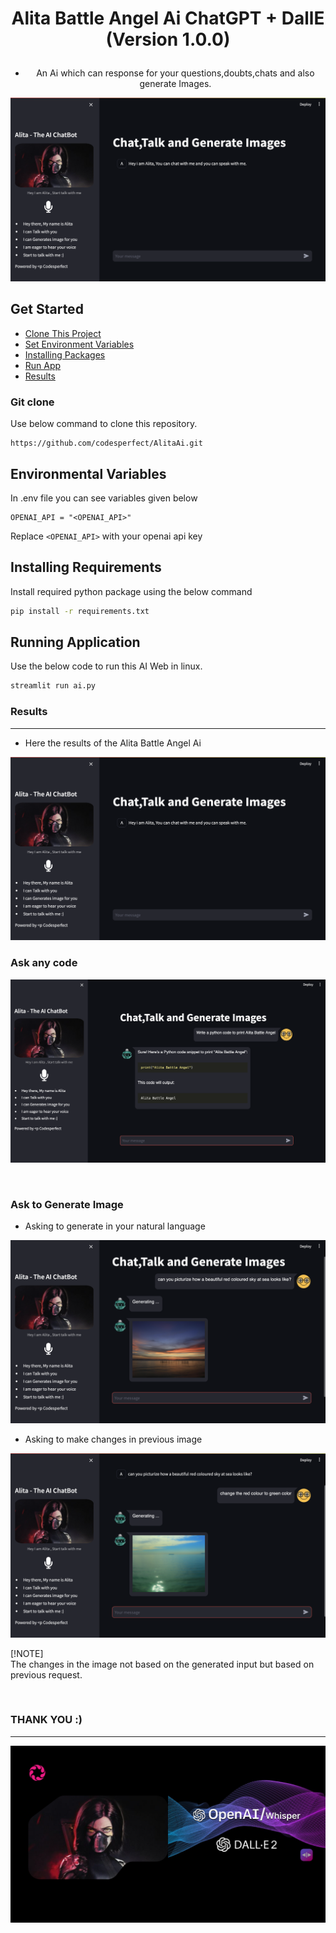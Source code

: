 # <p align="center">**Alita Battle Angel Ai ChatGPT + DallE** (Version 1.0.0)

- <p align="center">An Ai which can response for your questions,doubts,chats and also generate Images.</p>

![logo](static/img/1.png)

## **Get Started**

- [Clone This Project](#git-clone)
- [Set Environment Variables](#environmental-variables)
- [Installing Packages](#installing-requirements)
- [Run App](#running-application)
- [Results](#results)


### **Git clone**

<p> Use below command to clone this repository.</p>

``` 
https://github.com/codesperfect/AlitaAi.git
```



## **Environmental Variables**

<p>In <a color="blue">.env</a> file you can see variables given below</p>

```
OPENAI_API = "<OPENAI_API>" 
```
Replace ```<OPENAI_API>``` with your openai api key

## **Installing Requirements**

Install required python package using the below command

```sh
pip install -r requirements.txt
```

## **Running Application**

Use the below code to run this AI Web in linux.


```sh
streamlit run ai.py
```

### **Results**
---

 - Here the results of the Alita Battle Angel Ai

![](static/img/1.png)
<br>

### **Ask any code**
![](static/img/2.png)

<br>

### **Ask to Generate Image**
- Asking to generate in your natural language

![](static/img/3.png)

- Asking to make changes in previous image

![](static/img/4.png)

[!NOTE]  
The changes in the image not based on the generated input but based on previous request.

<br>

### **THANK YOU :)**
---
![](static/img/5.png)


